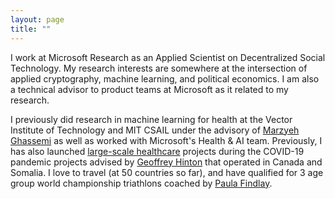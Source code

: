 ```yaml
---
layout: page
title: ""
---
```


I work at Microsoft Research as an Applied Scientist on Decentralized Social Technology. My research interests are somewhere at the intersection of applied cryptography, machine learning, and political economics. I am also a technical advisor to product teams at Microsoft as it related to my research. 

I previously did research in machine learning for health at the Vector Institute of Technology and MIT CSAIL under the advisory of [Marzyeh Ghassemi](https://healthyml.org/people/) as well as worked with Microsoft's Health & AI team. Previously, I has also launched [large-scale healthcare](https://flatten.ca) projects during the COVID-19 pandemic projects advised by [Geoffrey Hinton](https://www.cs.toronto.edu/~hinton/) that operated in Canada and Somalia. I love to travel (at 50 countries so far), and have qualified for 3 age group world championship triathlons coached by [Paula Findlay](https://www.instagram.com/paula_findlay/?hl=en). 

<script defer data-domain="shreyj.com" src="https://plausible.io/js/script.js"></script>
